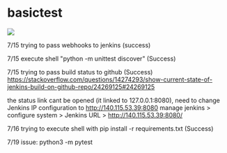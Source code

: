 # basictest
<a href='http://140.115.53.39:8080/job/Basic%20Test/'><img src='http://140.115.53.39:8080/buildStatus/icon?job=Basic+Test'></a>

7/15 trying to pass webhooks to jenkins (success)

7/15 execute shell "python -m unittest discover" (Success)

7/15 trying to pass build status to github (Success)
https://stackoverflow.com/questions/14274293/show-current-state-of-jenkins-build-on-github-repo/24269125#24269125

the status link cant be opened (it linked to 127.0.0.1:8080), need to change Jenkins IP configuration to http://140.115.53.39:8080
manage jenkins > configure system > Jenkins URL > http://140.115.53.39:8080/

7/16 trying to execute shell with pip install -r requirements.txt  (Success)

7/19 issue:
python3 -m pytest
